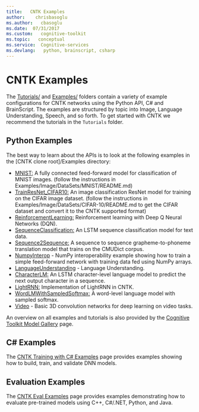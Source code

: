 ```yaml
---
title:   CNTK Examples
author:    chrisbasoglu
ms.author:   cbasoglu
ms.date:  07/31/2017
ms.custom:   cognitive-toolkit
ms.topic:   conceptual
ms.service:  Cognitive-services
ms.devlang:   python, brainscript, csharp
---
```


# CNTK Examples

The [Tutorials/](https://github.com/Microsoft/CNTK/blob/master/Tutorials/) and
[Examples/](https://github.com/Microsoft/CNTK/blob/master/Examples/) folders
contain a variety of example configurations for CNTK networks using the
Python API, C# and BrainScript.
The examples are structured by topic into Image, Language Understanding,
Speech, and so forth. To get started with CNTK we recommend the tutorials in
the `Tutorials` folder.

## Python Examples

The best way to learn about the APIs is to look at the following examples in the [CNTK clone root]/Examples directory:
* [MNIST:](https://github.com/Microsoft/CNTK/tree/release/2.3/Examples/Image/Classification/MLP/Python/SimpleMNIST.py) A fully connected feed-forward model for classification of MNIST images. (follow the instructions in Examples/Image/DataSets/MNIST/README.md)
* [TrainResNet_CIFAR10:](https://github.com/Microsoft/CNTK/tree/release/2.3/Examples/Image/Classification/ResNet/Python/TrainResNet_CIFAR10.py) An image classification ResNet model for training on the CIFAR image dataset. (follow the instructions in Examples/Image/DataSets/CIFAR-10/README.md to get the CIFAR dataset and convert it to the CNTK supported format)
* [ReinforcementLearning:](https://github.com/Microsoft/CNTK/tree/master/Examples/ReinforcementLearning) Reinforcement learning with Deep Q Neural Networks (DQN).
* [SequenceClassification:](https://github.com/Microsoft/CNTK/tree/release/2.3/Examples/SequenceClassification/SimpleExample/Python/SequenceClassification.py) An LSTM sequence classification model for text data.
* [Sequence2Sequence:](https://github.com/Microsoft/CNTK/tree/release/2.3/Examples/SequenceToSequence/CMUDict/Python/Sequence2Sequence.py) A sequence to sequence grapheme-to-phoneme translation model that trains on the CMUDict corpus.
* [NumpyInterop](https://github.com/Microsoft/CNTK/tree/release/2.3/Tutorials/NumpyInterop/FeedForwardNet.py) - NumPy interoperability example showing how to train a simple feed-forward network with training data fed using NumPy arrays.
* [LanguageUnderstanding](https://github.com/Microsoft/CNTK/tree/release/2.3/Examples/LanguageUnderstanding/ATIS/Python/LanguageUnderstanding.py) - Language Understanding.
* [CharacterLM:](https://github.com/Microsoft/CNTK/tree/master/Examples/Text/CharacterLM) An LSTM character-level language model to predict the next output character in a sequence.
* [LightRNN:](https://github.com/Microsoft/CNTK/tree/master/Examples/Text/LightRNN) Implementation of LightRNN in CNTK.
* [WordLMWithSampledSoftmax:](https://github.com/Microsoft/CNTK/tree/master/Examples/Text/WordLMWithSampledSoftmax) A word-level language model with sampled softmax.
* [Video](https://github.com/Microsoft/CNTK/tree/release/2.3/Examples/Video/GettingStarted/Python/Conv3D_UCF11.py) - Basic 3D convolution networks for deep learning on video tasks.

An overview on all examples and tutorials is also provided by the
[Cognitive Toolkit Model Gallery](http://www.microsoft.com/en-us/cognitive-toolkit/features/model-gallery/) page.

## C# Examples
The [CNTK Training with C# Examples](./CNTK-CSharp-Examples.md) page provides examples showing how to build, train, and validate DNN models.

## Evaluation Examples

The [CNTK Eval Examples](./CNTK-Eval-Examples.md) page provides examples demonstrating how to evaluate pre-trained models using C++, C#/.NET, Python, and Java. 
